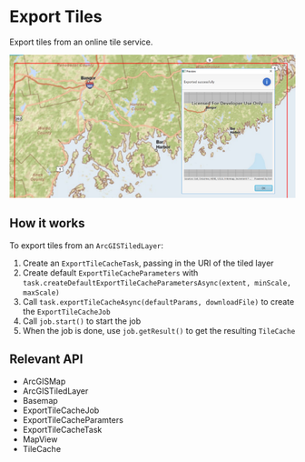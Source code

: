 # Export Tiles

Export tiles from an online tile service.

![](ExportTiles.png)

## How it works

To export tiles from an `ArcGISTiledLayer`:

1.  Create an `ExportTileCacheTask`, passing in the URI of the tiled layer
2.  Create default `ExportTileCacheParameters` with `task.createDefaultExportTileCacheParametersAsync(extent, minScale, maxScale)`
3.  Call `task.exportTileCacheAsync(defaultParams, downloadFile)` to create the `ExportTileCacheJob`
4.  Call `job.start()` to start the job
5.  When the job is done, use `job.getResult()` to get the resulting `TileCache`

## Relevant API

*   ArcGISMap
*   ArcGISTiledLayer
*   Basemap
*   ExportTileCacheJob
*   ExportTileCacheParamters
*   ExportTileCacheTask
*   MapView
*   TileCache
